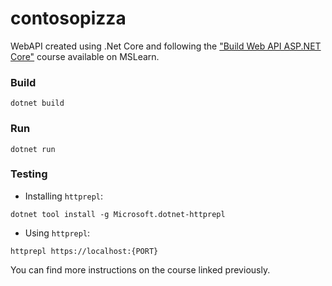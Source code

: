 # contosopizza

WebAPI created using .Net Core and following the ["Build Web API ASP.NET Core"](https://docs.microsoft.com/pt-br/learn/modules/build-web-api-aspnet-core/) course available on MSLearn.

### Build

`dotnet build`

### Run

`dotnet run`

### Testing

- Installing `httprepl`:

`dotnet tool install -g Microsoft.dotnet-httprepl`

- Using `httprepl`:

`httprepl https://localhost:{PORT}`

You can find more instructions on the course linked previously.
